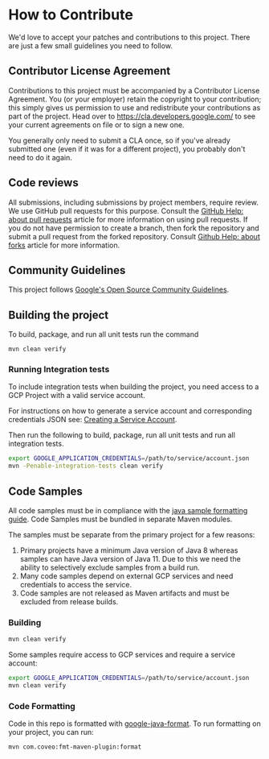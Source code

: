 # How to Contribute

We'd love to accept your patches and contributions to this project. There are
just a few small guidelines you need to follow.

## Contributor License Agreement

Contributions to this project must be accompanied by a Contributor License
Agreement. You (or your employer) retain the copyright to your contribution;
this simply gives us permission to use and redistribute your contributions as
part of the project. Head over to <https://cla.developers.google.com/> to see
your current agreements on file or to sign a new one.

You generally only need to submit a CLA once, so if you've already submitted one
(even if it was for a different project), you probably don't need to do it
again.

## Code reviews

All submissions, including submissions by project members, require review. We
use GitHub pull requests for this purpose. Consult the
[GitHub Help: about pull requests](https://help.github.com/articles/about-pull-requests/)
article for more  information on using pull requests. If you do not have
permission to create a branch, then fork the repository and submit a pull
request from the forked repository. Consult
[Github Help: about forks](https://docs.github.com/en/pull-requests/collaborating-with-pull-requests/working-with-forks/fork-a-repo#about-forks)
article for more information.

## Community Guidelines

This project follows
[Google's Open Source Community Guidelines](https://opensource.google.com/conduct/).

## Building the project

To build, package, and run all unit tests run the command

```
mvn clean verify
```

### Running Integration tests

To include integration tests when building the project, you need access to
a GCP Project with a valid service account. 

For instructions on how to generate a service account and corresponding
credentials JSON see: [Creating a Service Account][1].

Then run the following to build, package, run all unit tests and run all
integration tests.

```bash
export GOOGLE_APPLICATION_CREDENTIALS=/path/to/service/account.json
mvn -Penable-integration-tests clean verify
```

## Code Samples

All code samples must be in compliance with the [java sample formatting guide][3].
Code Samples must be bundled in separate Maven modules.

The samples must be separate from the primary project for a few reasons:
1. Primary projects have a minimum Java version of Java 8 whereas samples can have
   Java version of Java 11. Due to this we need the ability to
   selectively exclude samples from a build run.
2. Many code samples depend on external GCP services and need
   credentials to access the service.
3. Code samples are not released as Maven artifacts and must be excluded from 
   release builds.
   
### Building

```bash
mvn clean verify
```

Some samples require access to GCP services and require a service account:

```bash
export GOOGLE_APPLICATION_CREDENTIALS=/path/to/service/account.json
mvn clean verify
```

### Code Formatting

Code in this repo is formatted with
[google-java-format](https://github.com/google/google-java-format).
To run formatting on your project, you can run:
```
mvn com.coveo:fmt-maven-plugin:format
```

[1]: https://cloud.google.com/docs/authentication/getting-started#creating_a_service_account
[2]: https://maven.apache.org/settings.html#Active_Profiles
[3]: https://github.com/GoogleCloudPlatform/java-docs-samples/blob/main/SAMPLE_FORMAT.md